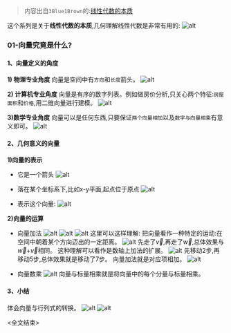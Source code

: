 > 内容出自`3Blue1Brown`的:[线性代数的本质](https://www.bilibili.com/video/av6731067/)

这个系列是关于**线性代数的本质**,几何理解线性代数是非常有用的:
![alt](001.png)

### 01-向量究竟是什么?

#### 1、向量定义的角度

**1) 物理专业角度**
向量是空间中有`方向`和`长度`箭头。
![alt](002.png)

**2) 计算机专业角度**
向量是有序的数字列表。例如做房价分析,只关心两个特征:`房屋面积`和`价格`,用二维向量进行建模。
![alt](003.png)

**3)数学专业角度**
向量可以是任何东西,只要保证`两个向量相加`以及`数字与向量相乘`有意义即可。
![alt](004.png)

#### 2、几何意义的向量
**1)向量的表示**
- 它是一个箭头
![alt](005.png)

- 落在某个坐标系下,比如x-y平面,起点位于原点
![alt](006.png)

- 表示这个向量:
![alt](007.png)

**2)向量的运算**
- 向量加法
![alt](010.png)
![alt](008.png)
![alt](009.png)
这里可以这样理解:
把向量看作一种特定的运动:在空间中朝着某个方向迈出的一定距离。
![alt](008.png)
先走了$\vec{v}$,再走了$\vec{w}$,总体效果与$\vec{w}$+$\vec{v}$相同。
这种理解可以看作是数轴上加法的扩展。
![alt](011.png)
先移动2步,再移动5步,总体效果就是移动了7步。
向量加法就是对应项相加。
![alt](012.png)

- 向量数乘
![alt](013.png)
向量与标量相乘就是将向量中的每个分量与标量相乘。

#### 3、小结
体会向量与行列式的转换。
![alt](014.png)
![alt](015.png)

<全文结束>
